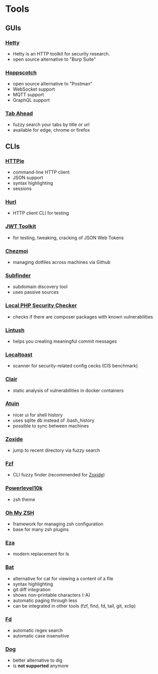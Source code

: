 # Tools

## GUIs

### [Hetty](https://github.com/dstotijn/hetty)

- Hetty is an HTTP toolkit for security research.
- open source alternative to "Burp Suite"

### [Hoppscotch](https://github.com/hoppscotch/hoppscotch)

- open source alternative to "Postman"
- WebSocket support
- MQTT support
- GraphQL support

### [Tab Ahead](https://github.com/janraasch/tab-ahead)

- fuzzy search your tabs by title or url
- available for edge, chrome or firefox


## CLIs

### [HTTPie](https://github.com/httpie/httpie)

- command-line HTTP client
- JSON support
- syntax highlighting
- sessions

### [Hurl](https://hurl.dev/)

- HTTP client CLI for testing

### [JWT Toolkit](https://github.com/ticarpi/jwt_tool)

- for testing, tweaking, cracking of JSON Web Tokens

### [Chezmoi](https://www.chezmoi.io/#considering-using-chezmoi)

- managing dotfiles across machines via Github

### [Subfinder](https://github.com/projectdiscovery/subfinder)

- subdomain discovery tool
- uses passive sources

### [Local PHP Security Checker](https://github.com/fabpot/local-php-security-checker)

- checks if there are composer packages with known vulnerabilities

### [Lintush](https://github.com/google/lintush)

- helps you creating meaningful commit messages

### [Localtoast](https://github.com/google/localtoast)

- scanner for security-related config cecks (CIS benchmark)

### [Clair](https://github.com/quay/clair)

- static analysis of vulnerabilities in docker containers

### [Atuin](https://github.com/ellie/atuin)

- nicer ui for shell history
- uses sqlite db instead of .bash_history
- possible to sync between machines

### [Zoxide](https://github.com/ajeetdsouza/zoxide)

- jump to recent directory via fuzzy search

### [Fzf](https://github.com/junegunn/fzf#key-bindings-for-command-line)

- CLI fuzzy finder (recommended for [Zoxide](#zoxide))

### [Powerlevel10k](https://github.com/romkatv/powerlevel10k)

- zsh theme

### [Oh My ZSH](https://github.com/ohmyzsh/ohmyzsh)

- framework for managing zsh configuration
- base for many zsh plugins

### [Eza](https://github.com/eza-community/eza)

- modern replacement for ls

### [Bat](https://github.com/sharkdp/bat)

- alternative for cat for viewing a content of a file
- syntax highlighting
- git diff integration
- shows non-printable characters (-A)
- automatic paging through less
- can be integrated in other tools (fzf, find, fd, tail, git, xclip)

### [Fd](https://github.com/sharkdp/fd)

- automatic regex search
- automatic case insensitive

### [Dog](https://github.com/ogham/dog)

- better alternative to dig
- is **not supported** anymore
